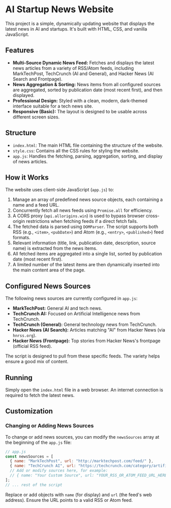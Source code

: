 # AI Startup News Website

This project is a simple, dynamically updating website that displays the latest news in AI and startups. It's built with HTML, CSS, and vanilla JavaScript.

## Features

*   **Multi-Source Dynamic News Feed:** Fetches and displays the latest news articles from a variety of RSS/Atom feeds, including MarkTechPost, TechCrunch (AI and General), and Hacker News (AI Search and Frontpage).
*   **News Aggregation & Sorting:** News items from all configured sources are aggregated, sorted by publication date (most recent first), and then displayed.
*   **Professional Design:** Styled with a clean, modern, dark-themed interface suitable for a tech news site.
*   **Responsive (Basic):** The layout is designed to be usable across different screen sizes.

## Structure

*   `index.html`: The main HTML file containing the structure of the website.
*   `style.css`: Contains all the CSS rules for styling the website.
*   `app.js`: Handles the fetching, parsing, aggregation, sorting, and display of news articles.

## How it Works

The website uses client-side JavaScript (`app.js`) to:
1.  Manage an array of predefined news source objects, each containing a name and a feed URL.
2.  Concurrently fetch all news feeds using `Promise.all` for efficiency.
3.  A CORS proxy (`api.allorigins.win`) is used to bypass browser cross-origin restrictions when fetching feeds if a direct fetch fails.
4.  The fetched data is parsed using `DOMParser`. The script supports both RSS (e.g., `<item>`, `<pubDate>`) and Atom (e.g., `<entry>`, `<published>`) feed formats.
5.  Relevant information (title, link, publication date, description, source name) is extracted from the news items.
6.  All fetched items are aggregated into a single list, sorted by publication date (most recent first).
7.  A limited number of the latest items are then dynamically inserted into the main content area of the page.

## Configured News Sources

The following news sources are currently configured in `app.js`:

*   **MarkTechPost:** General AI and tech news.
*   **TechCrunch AI:** Focused on Artificial Intelligence news from TechCrunch.
*   **TechCrunch (General):** General technology news from TechCrunch.
*   **Hacker News (AI Search):** Articles matching "AI" from Hacker News (via `hnrss.org`).
*   **Hacker News (Frontpage):** Top stories from Hacker News's frontpage (official RSS feed).

The script is designed to pull from these specific feeds. The variety helps ensure a good mix of content.

## Running

Simply open the `index.html` file in a web browser. An internet connection is required to fetch the latest news.

## Customization

### Changing or Adding News Sources

To change or add news sources, you can modify the `newsSources` array at the beginning of the `app.js` file:

```javascript
// app.js
const newsSources = [
  { name: "MarkTechPost", url: "http://marktechpost.com/feed/" },
  { name: "TechCrunch AI", url: "https://techcrunch.com/category/artificial-intelligence/feed/" },
  // Add or modify sources here, for example:
  // { name: "Your Custom Source", url: "YOUR_RSS_OR_ATOM_FEED_URL_HERE" },
];
// ... rest of the script
```
Replace or add objects with `name` (for display) and `url` (the feed's web address). Ensure the URL points to a valid RSS or Atom feed.
